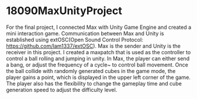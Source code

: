 # 18090MaxUnityProject
For the final project, I connected Max with Unity Game Engine and created a mini interaction game. Communication between Max and Unity is established using extOSC(Open Sound Control Protocol: https://github.com/Iam1337/extOSC). Max is the sender and Unity is the receiver in this project. I created a maxpatch that is used as the controller to control a ball rolling and jumping in unity. In Max, the player can either send a bang, or adjust the frequency of a cycle~ to control ball movement. Once the ball collide with randomly generated cubes in the game mode, the player gains a point, which is displayed in the upper left corner of the game. The player also has the flexibility to change the gameplay time and cube generation speed to adjust the difficulty level.

